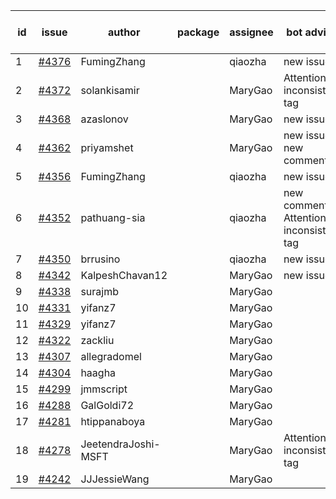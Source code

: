 | id | issue | author | package | assignee | bot advice | created date of issue | target release date | date from target |
| ------ | ------ | ------ | ------ | ------ | ------ | ------ | ------ | :-----: |
| 1 | [#4376](https://github.com/Azure/sdk-release-request/issues/4376) | FumingZhang |  | qiaozha | new issue. | 07-31 | 08-25 |  |
| 2 | [#4372](https://github.com/Azure/sdk-release-request/issues/4372) | solankisamir |  | MaryGao | Attention to inconsistent tag | 07-27 | 08-25 |  |
| 3 | [#4368](https://github.com/Azure/sdk-release-request/issues/4368) | azaslonov |  | MaryGao | new issue. | 07-26 | 08-25 |  |
| 4 | [#4362](https://github.com/Azure/sdk-release-request/issues/4362) | priyamshet |  | MaryGao | new issue. new comment. | 07-25 | 08-25 |  |
| 5 | [#4356](https://github.com/Azure/sdk-release-request/issues/4356) | FumingZhang |  | qiaozha | new issue. | 07-21 | 08-25 |  |
| 6 | [#4352](https://github.com/Azure/sdk-release-request/issues/4352) | pathuang-sia |  | qiaozha | new comment. Attention to inconsistent tag | 07-20 | 08-25 |  |
| 7 | [#4350](https://github.com/Azure/sdk-release-request/issues/4350) | brrusino |  | qiaozha | new issue. | 07-20 | 08-25 |  |
| 8 | [#4342](https://github.com/Azure/sdk-release-request/issues/4342) | KalpeshChavan12 |  | MaryGao | new issue. | 07-15 | 08-25 |  |
| 9 | [#4338](https://github.com/Azure/sdk-release-request/issues/4338) | surajmb |  | MaryGao |  | 07-13 | 07-28 |  |
| 10 | [#4331](https://github.com/Azure/sdk-release-request/issues/4331) | yifanz7 |  | MaryGao |  | 07-11 | 07-28 |  |
| 11 | [#4329](https://github.com/Azure/sdk-release-request/issues/4329) | yifanz7 |  | MaryGao |  | 07-11 | 07-28 |  |
| 12 | [#4322](https://github.com/Azure/sdk-release-request/issues/4322) | zackliu |  | MaryGao |  | 07-10 | 07-28 |  |
| 13 | [#4307](https://github.com/Azure/sdk-release-request/issues/4307) | allegradomel |  | MaryGao |  | 06-29 | 07-28 |  |
| 14 | [#4304](https://github.com/Azure/sdk-release-request/issues/4304) | haagha |  | MaryGao |  | 06-29 | 07-28 |  |
| 15 | [#4299](https://github.com/Azure/sdk-release-request/issues/4299) | jmmscript |  | MaryGao |  | 06-28 | 07-28 |  |
| 16 | [#4288](https://github.com/Azure/sdk-release-request/issues/4288) | GalGoldi72 |  | MaryGao |  | 06-27 | 07-28 |  |
| 17 | [#4281](https://github.com/Azure/sdk-release-request/issues/4281) | htippanaboya |  | MaryGao |  | 06-26 | 07-28 |  |
| 18 | [#4278](https://github.com/Azure/sdk-release-request/issues/4278) | JeetendraJoshi-MSFT |  | MaryGao | Attention to inconsistent tag | 06-26 | 07-28 |  |
| 19 | [#4242](https://github.com/Azure/sdk-release-request/issues/4242) | JJJessieWang |  | MaryGao |  | 06-13 | 07-28 |  |
